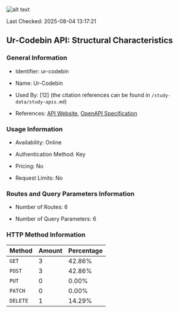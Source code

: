 ![alt text](https://img.shields.io/badge/OpenAPI_Specification-Valid-green.svg)

Last Checked: 2025-08-04 13:17:21

## Ur-Codebin API: Structural Characteristics

### General Information

- Identifier: ur-codebin

- Name: Ur-Codebin

- Used By: [12] (the citation references can be found in `/study-data/study-apis.md`)

- References: [API Website](https://mathew.stoplight.io/docs/ur-codebin-api), [OpenAPI Specification](https://mathew.stoplight.io/docs/ur-codebin-api)

### Usage Information

- Availability: Online

- Authentication Method: Key

- Pricing: No

- Request Limits: No

### Routes and Query Parameters Information

- Number of Routes: 6

- Number of Query Parameters: 6

### HTTP Method Information

| Method | Amount | Percentage |
|--------|--------|------------|
| `GET` | 3 | 42.86% |
| `POST` | 3 | 42.86% |
| `PUT` | 0 | 0.00% |
| `PATCH` | 0 | 0.00% |
| `DELETE` | 1 | 14.29% |
